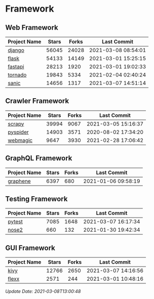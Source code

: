 # Framework

## Web Framework
| Project Name | Stars | Forks | Last Commit |
| ------------ | ----- | ----- | ----------- |
| [django](https://github.com/django/django) | 56045 | 24028 | 2021-03-08 08:54:01 |
| [flask](https://github.com/pallets/flask) | 54133 | 14149 | 2021-03-01 15:25:15 |
| [fastapi](https://github.com/tiangolo/fastapi) | 28213 | 1920 | 2021-03-01 19:02:33 |
| [tornado](https://github.com/tornadoweb/tornado) | 19843 | 5334 | 2021-02-04 02:40:24 |
| [sanic](https://github.com/sanic-org/sanic) | 14656 | 1317 | 2021-03-07 14:51:14 |

## Crawler Framework
| Project Name | Stars | Forks | Last Commit |
| ------------ | ----- | ----- | ----------- |
| [scrapy](https://github.com/scrapy/scrapy) | 39994 | 9067 | 2021-03-05 15:16:37 |
| [pyspider](https://github.com/binux/pyspider) | 14903 | 3571 | 2020-08-02 17:34:20 |
| [webmagic](https://github.com/code4craft/webmagic) | 9647 | 3930 | 2021-02-28 17:06:42 |

## GraphQL Framework
| Project Name | Stars | Forks | Last Commit |
| ------------ | ----- | ----- | ----------- |
| [graphene](https://github.com/graphql-python/graphene) | 6397 | 680 | 2021-01-06 09:58:19 |

## Testing Framework
| Project Name | Stars | Forks | Last Commit |
| ------------ | ----- | ----- | ----------- |
| [pytest](https://github.com/pytest-dev/pytest) | 7085 | 1648 | 2021-03-07 16:17:34 |
| [nose2](https://github.com/nose-devs/nose2) | 660 | 132 | 2021-01-30 19:42:34 |

## GUI Framework
| Project Name | Stars | Forks | Last Commit |
| ------------ | ----- | ----- | ----------- |
| [kivy](https://github.com/kivy/kivy) | 12766 | 2650 | 2021-03-07 14:16:56 |
| [flexx](https://github.com/flexxui/flexx) | 2571 | 244 | 2021-03-01 10:48:16 |

*Update Date: 2021-03-08T13:00:48*